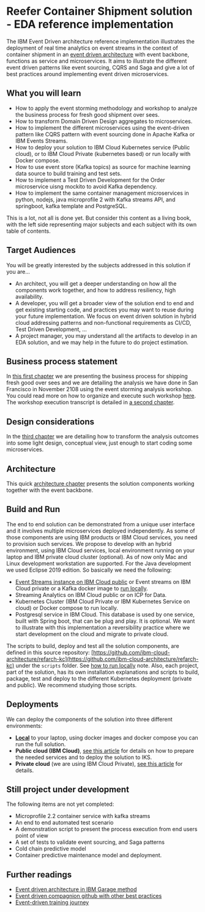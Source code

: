 # Reefer Container Shipment solution - EDA reference implementation

The IBM Event Driven architecture reference implementation illustrates the deployment of real time analytics on event streams in the context of container shipment in an [event driven architecture](https://ibm-cloud-architecture.github.io/refarch-eda/) with event backbone, functions as service and microservices. It aims to illustrate the different event driven patterns like event sourcing, CQRS and Saga and give a lot of best practices around implementing event driven microservices. 

## What you will learn

* How to apply the event storming methodology and workshop to analyze the business process for fresh good shipment over sees.
* How to transform Domain Driven Design aggregates to microservices.
* How to implement the different microservices using the event-driven pattern like CQRS pattern with event sourcing done in Apache Kafka or IBM Events Streams.
* How to deploy your solution to IBM Cloud Kubernetes service (Public cloud), or to IBM Cloud Private (kubernetes based) or run locally with Docker compose.
* How to use event store (Kafka topics) as source for machine learning data source to build training and test sets.
* How to implement a Test Driven Development for the Order microservice uisng mockito to avoid Kafka dependency.
* How to implement the same container management microservices in python, nodejs, java microprofile 2 with Kafka streams API, and springboot, kafka template and PostgreSQL.

This is a lot, not all is done yet. But consider this content as a living book, with the left side representing major subjects and each subject with its own table of contents. 

## Target Audiences

You will be greatly interested by the subjects addressed in this solution if you are...

* An architect, you will get a deeper understanding on how all the components work together, and how to address resiliency, high availability.
* A developer, you will get a broader view of the solution end to end and get existing starting code, and practices you may want to reuse during your future implementation. We focus on event driven solution in hybrid cloud addressing patterns and non-functional requirements as CI/CD, Test Driven Development, ...
* A project manager, you may understand all the artifacts to develop in an EDA solution, and we may help in the future to do project estimation.

## Business process statement

In [this first chapter](introduction.md) we are presenting the business process for shipping fresh good over sees and we are detailing the analysis we have done in San Francisco in November 2108 using the event storming analysis workshop. You could read more on how to organize and execute such workshop [here](https://ibm-cloud-architecture.github.io/refarch-eda/methodology/readme/). The workshop execution transcript is detailed in [a second chapter](analysis/readme.md). 

## Design considerations

In the [third chapter](design/readme.md) we are detailing how to transform the analysis outcomes into some light design, conceptual view, just enough to start coding some microservices.

## Architecture

This quick [architecture chapter](design/architecture.md) presents the solution components working together with the event backbone. 

## Build and Run

The end to end solution can be demonstrated from a unique user interface and it involves multiple microservices deployed independently. As some of those components are using IBM products or IBM Cloud services, you need to provision such services. We propose to develop with an hybrid environment, using IBM Cloud services, local environment running on your laptop and IBM private cloud cluster (optional). As of now only Mac and Linux development workstation are supported. For the Java development we used Eclipse 2019 edition. So basically we need the following:

* [Event Streams instance on IBM Cloud public](https://ibm-cloud-architecture.github.io/refarch-eda/deployments/eventstreams) or Event streams on IBM Cloud private or a Kafka docker image to [run locally](deployments/local.md).
* Streaming Analytics on IBM Cloud public or on ICP for Data.
* Kubernetes Cluster (IBM Cloud Private or IBM Kubernetes Service on cloud) or Docker compose to run locally.
* Postgresql service in IBM Cloud. This database is used by one service, built with Spring boot, that can be plug and play. It is optional. We want to illustrate with this implementation a reversibility practice where we start development on the cloud and migrate to private cloud.

The scripts to build, deploy and test all the solution components, are defined in this source repository: [https://github.com/ibm-cloud-architecture/refarch-kc](https://github.com/ibm-cloud-architecture/refarch-kc) under the `scripts` folder. See [how to run locally](deployments/local.md) note. Also, each project, part of the solution, has its own installation explanations and scripts to build, package, test and deploy to the different Kubernetes deployment (private and public). We recommend studying those scripts.

## Deployments

We can deploy the components of the solution into three different environments:

* **[Local](deployments/local.md)** to your laptop, using docker images and docker compose you can run the full solution. 
* **Public cloud (IBM Cloud)**, [see this article](deployments/iks.md) for details on how to prepare the needed services and to deploy the solution to IKS.
* **Private cloud** (we are using IBM Cloud Private), [see this article](deployments/icp.md) for details.


## Still project under development

The following items are not yet completed:

* Microprofile 2.2 container service with kafka streams
* An end to end automated test scenario
* A demonstration script to present the process execution from end users point of view
* A set of tests to validate event sourcing, and Saga patterns
* Cold chain predictive model
* Container predictive maintenance model and deployment.

## Further readings

* [Event driven architecture in IBM Garage method](https://www.ibm.com/cloud/garage/architectures/eventDrivenArchitecture)
* [Event driven compagnion github with other best practices](https://ibm-cloud-architecture.github.io/refarch-eda/)
* [Event-driven training journey](https://ibm-cloud-architecture.github.io/refarch-eda/eda-skill-journey/)
